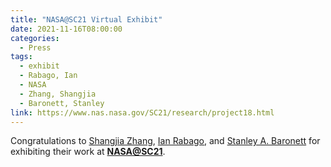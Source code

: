 ```yaml
---
title: "NASA@SC21 Virtual Exhibit"
date: 2021-11-16T08:00:00
categories:
  - Press
tags:
  - exhibit
  - Rabago, Ian
  - NASA
  - Zhang, Shangjia
  - Baronett, Stanley
link: https://www.nas.nasa.gov/SC21/research/project18.html
---
```


Congratulations to [Shangjia Zhang](/team/zhang-shangjia), [Ian Rabago](/team/rabago-ian), and [Stanley A. Baronett](/team/baronett-stanley) for exhibiting their work at [**NASA@SC21**](https://www.nas.nasa.gov/SC21/home.html).
